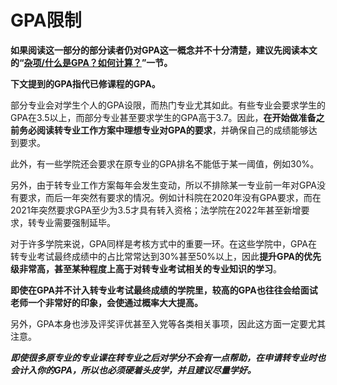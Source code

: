 # GPA限制

**如果阅读这一部分的部分读者仍对GPA这一概念并不十分清楚，建议先阅读本文的“[杂项/什么是GPA？如何计算？](../杂项/什么是GPA？如何计算？.md)”一节。**

**下文提到的GPA指代已修课程的GPA。**

部分专业会对学生个人的GPA设限，而热门专业尤其如此。有些专业会要求学生的GPA在3.5以上，而部分专业甚至要求学生的GPA高于3.7。因此，**在开始做准备之前务必阅读转专业工作方案中理想专业对GPA的要求**，并确保自己的成绩能够达到要求。

此外，有一些学院还会要求在原专业的GPA排名不能低于某一阈值，例如30%。

另外，由于转专业工作方案每年会发生变动，所以不排除某一专业前一年对GPA没有要求，而后一年突然有要求的情况。例如计科院在2020年没有GPA要求，而在2021年突然要求GPA至少为3.5才具有转入资格；法学院在2022年甚至新增要求，转专业需要强制延毕。

对于许多学院来说，GPA同样是考核方式中的重要一环。在这些学院中，GPA在转专业考试最终成绩中的占比常常达到30%甚至50%以上，因此**提升GPA的优先级非常高，甚至某种程度上高于对转专业考试相关的专业知识的学习**。

**即使在GPA并不计入转专业考试最终成绩的学院里，较高的GPA也往往会给面试老师一个非常好的印象，会使通过概率大大提高。**

另外，GPA本身也涉及评奖评优甚至入党等各类相关事项，因此这方面一定要尤其注意。

***即使很多原专业的专业课在转专业之后对学分不会有一点帮助，在申请转专业时也会计入你的GPA，所以也必须硬着头皮学，并且建议尽量学好。***